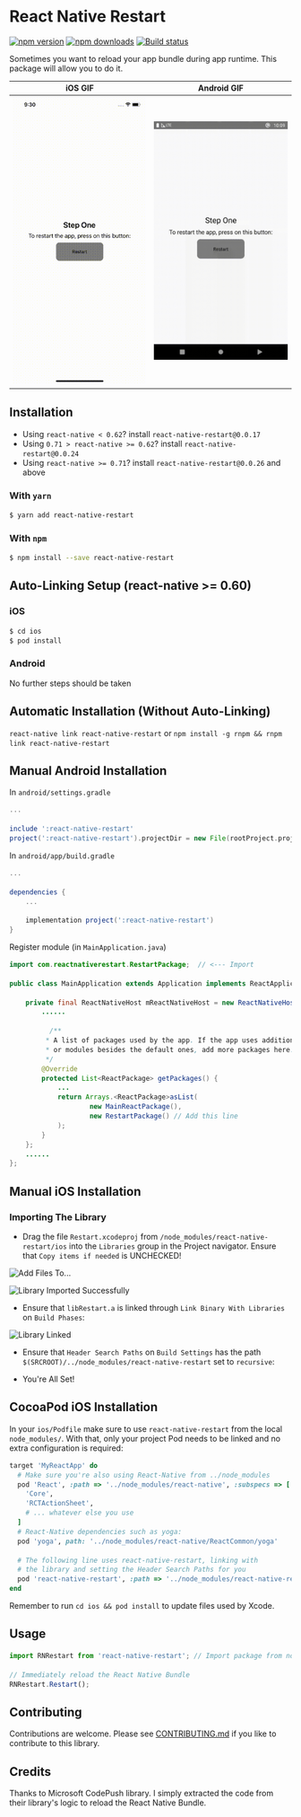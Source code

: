 # React Native Restart

[![npm version](https://img.shields.io/npm/v/react-native-restart.svg?style=flat-square)](https://www.npmjs.com/package/react-native-restart)
[![npm downloads](https://img.shields.io/npm/dm/react-native-restart.svg?style=flat-square)](https://www.npmjs.com/package/react-native-restart)
[![Build status](https://github.com/avishayil/react-native-restart/actions/workflows/main.yml/badge.svg)](https://github.com/avishayil/react-native-restart/actions/workflows/main.yml)

Sometimes you want to reload your app bundle during app runtime. This package will allow you to do it.

iOS GIF             | Android GIF
:-------------------------:|:-------------------------:
<img src="./gif/ios.gif" title="iOS GIF" width="250"> | <img src="./gif/android.gif" title="Android GIF" width="250">

## Installation

- Using `react-native < 0.62`? install `react-native-restart@0.0.17`
- Using `0.71 > react-native >= 0.62`? install `react-native-restart@0.0.24`
- Using `react-native >= 0.71`? install `react-native-restart@0.0.26` and above

### With `yarn`

```bash
$ yarn add react-native-restart
```

### With `npm`
```bash
$ npm install --save react-native-restart
```

## Auto-Linking Setup (react-native >= 0.60)

### iOS

```bash
$ cd ios
$ pod install
```

### Android

No further steps should be taken

## Automatic Installation (Without Auto-Linking)

`react-native link react-native-restart` or `npm install -g rnpm && rnpm link react-native-restart`

## Manual Android Installation

In `android/settings.gradle`
```gradle
...

include ':react-native-restart'
project(':react-native-restart').projectDir = new File(rootProject.projectDir, '../node_modules/react-native-restart/android')
```

In `android/app/build.gradle`

```gradle
...

dependencies {
    ...

    implementation project(':react-native-restart')
}
```

Register module (in `MainApplication.java`)

```java
import com.reactnativerestart.RestartPackage;  // <--- Import

public class MainApplication extends Application implements ReactApplication {

	private final ReactNativeHost mReactNativeHost = new ReactNativeHost(this) {
  		......

	      /**
	     * A list of packages used by the app. If the app uses additional views
	     * or modules besides the default ones, add more packages here.
	     */
	    @Override
	    protected List<ReactPackage> getPackages() {
	        ...
	        return Arrays.<ReactPackage>asList(
	                new MainReactPackage(),
	                new RestartPackage() // Add this line
	        );
	    }
	};
	......
};

```

## Manual iOS Installation

### Importing The Library

 * Drag the file `Restart.xcodeproj` from `/node_modules/react-native-restart/ios` into the `Libraries` group in the Project navigator. Ensure that `Copy items if needed` is UNCHECKED!

  ![Add Files To...](http://i.imgur.com/puxHiIg.png)

  ![Library Imported Successfully](http://i.imgur.com/toZUWg5.png)

 * Ensure that `libRestart.a` is linked through `Link Binary With Libraries` on `Build Phases`:

  ![Library Linked](http://i.imgur.com/Sm1birt.png)

 * Ensure that `Header Search Paths` on `Build Settings` has the path `$(SRCROOT)/../node_modules/react-native-restart` set to `recursive`:

 * You're All Set!

## CocoaPod iOS Installation

In your `ios/Podfile` make sure to use `react-native-restart` from the local
`node_modules/`. With that, only your project Pod needs to be linked and
no extra configuration is required:

```ruby
target 'MyReactApp' do
  # Make sure you're also using React-Native from ../node_modules
  pod 'React', :path => '../node_modules/react-native', :subspecs => [
    'Core',
    'RCTActionSheet',
	# ... whatever else you use
  ]
  # React-Native dependencies such as yoga:
  pod 'yoga', path: '../node_modules/react-native/ReactCommon/yoga'

  # The following line uses react-native-restart, linking with
  # the library and setting the Header Search Paths for you
  pod 'react-native-restart', :path => '../node_modules/react-native-restart'
end
```

Remember to run `cd ios && pod install` to update files used by Xcode.

## Usage

```javascript
import RNRestart from 'react-native-restart'; // Import package from node modules

// Immediately reload the React Native Bundle
RNRestart.Restart();
```

## Contributing

Contributions are welcome. Please see [CONTRIBUTING.md](CONTRIBUTING.md) if you like to contribute to this library.

## Credits

Thanks to Microsoft CodePush library. I simply extracted the code from their library's logic to reload the React Native Bundle.
